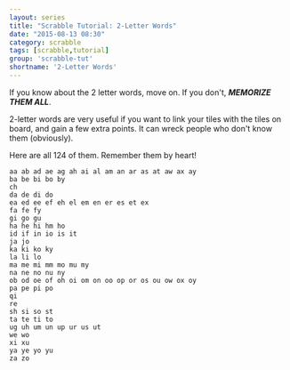 ```yaml
---
layout: series
title: "Scrabble Tutorial: 2-Letter Words"
date: "2015-08-13 08:30"
category: scrabble
tags: [scrabble,tutorial]
group: 'scrabble-tut'
shortname: '2-Letter Words'
---
```


If you know about the 2 letter words, move on. If you don't, ___MEMORIZE THEM
ALL___.

2-letter words are very useful if you want to link your tiles with the tiles on
board, and gain a few extra points. It can wreck people who don't know them
(obviously).

Here are all 124 of them. Remember them by heart!

~~~
aa ab ad ae ag ah ai al am an ar as at aw ax ay
ba be bi bo by
ch
da de di do
ea ed ee ef eh el em en er es et ex
fa fe fy
gi go gu
ha he hi hm ho
id if in io is it
ja jo
ka ki ko ky
la li lo
ma me mi mm mo mu my
na ne no nu ny
ob od oe of oh oi om on oo op or os ou ow ox oy
pa pe pi po
qi
re
sh si so st
ta te ti to
ug uh um un up ur us ut
we wo
xi xu
ya ye yo yu
za zo
~~~
